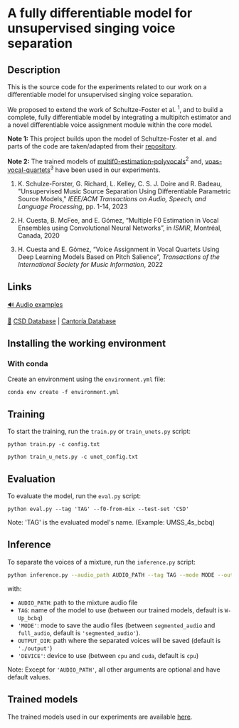 # A fully differentiable model for unsupervised singing voice separation

## Description

This is the source code for the experiments related to our work on a differentiable model for unsupervised singing voice separation.  

We proposed to extend the work of Schultze-Foster et al. $^{1}$, and to build a complete, fully differentiable model by integrating a multipitch estimator and a novel differentiable voice assignment module within the core model.

__Note 1:__ This project builds upon the model of Schultze-Foster et al. and parts of the code are taken/adapted from their [repository](https://github.com/schufo/umss).

__Note 2:__ The trained models of [multif0-estimation-polyvocals](https://github.com/helenacuesta/multif0-estimation-polyvocals)$^{2}$ and, [voas-vocal-quartets](https://github.com/helenacuesta/voas-vocal-quartets)$^{3}$ have been used in our experiments.

1. K. Schulze-Forster, G. Richard, L. Kelley, C. S. J. Doire and R. Badeau, "Unsupervised Music Source Separation Using Differentiable Parametric Source Models," _IEEE/ACM Transactions on Audio, Speech, and Language Processing_, pp. 1-14, 2023

2. H. Cuesta, B. McFee, and E. Gómez, “Multiple F0 Estimation in Vocal Ensembles using Convolutional Neural Networks”, in _ISMIR_, Montréal, Canada, 2020

3. H. Cuesta and E. Gómez, “Voice Assignment in Vocal Quartets Using Deep Learning Models Based on Pitch Salience”, _Transactions of the International Society for Music Information_, 2022

## Links

[:loud_sound: Audio examples](https://pierrechouteau.github.io/)

[:file_folder:]() [CSD Database](https://zenodo.org/record/1286570#.Y0ZsbNJByUk) | [Cantoría Database](https://zenodo.org/record/5851070)


## Installing the working environment

### With conda

Create an environment using the `environment.yml` file:
```
conda env create -f environment.yml
```
    
## Training

To start the training, run the `train.py` or `train_unets.py` script:
```
python train.py -c config.txt
```

``` 
python train_u_nets.py -c unet_config.txt
```

## Evaluation

To evaluate the model, run the `eval.py` script:

```
python eval.py --tag 'TAG' --f0-from-mix --test-set 'CSD'
```
Note: 'TAG' is the evaluated model's name. (Example: UMSS_4s_bcbq)


## Inference

To separate the voices of a mixture, run the `inference.py` script:

```bash
python inference.py --audio_path AUDIO_PATH --tag TAG --mode MODE --output_dir OUTPUT_DIR --device DEVICE
```

with:
- `AUDIO_PATH`: path to the mixture audio file
- `TAG`: name of the model to use (between our trained models, default is `W-Up_bcbq`)
- `'MODE'`: mode to save the audio files (between `segmented_audio` and `full_audio`, default is `'segmented_audio'`).
- `OUTPUT_DIR`: path where the separated voices will be saved (default is `'./output'`)
- `'DEVICE'`: device to use (between `cpu` and `cuda`, default is `cpu`)


Note: Except for `'AUDIO_PATH'`, all other arguments are optional and have default values.


## Trained models

The trained models used in our experiments are available [here](https://drive.google.com/drive/folders/1OICrCIajHvA-gv7XofF5GWrmEp0ME3e9?usp=drive_link).
